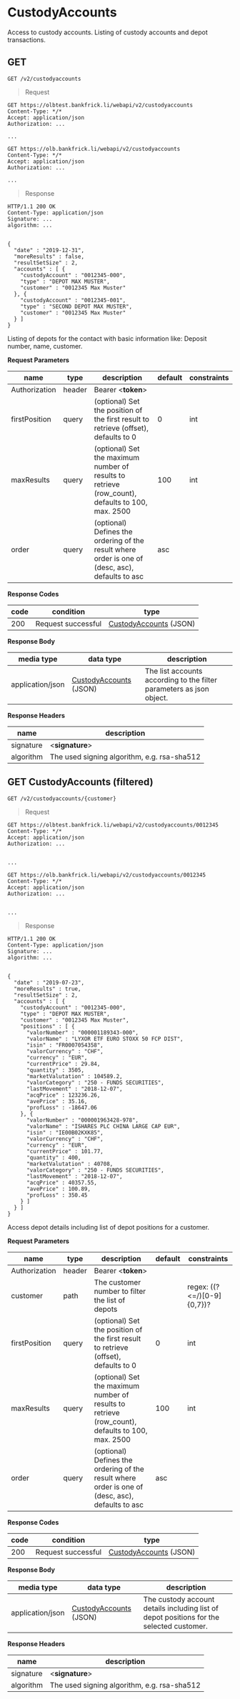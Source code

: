 # CustodyAccounts

Access to custody accounts. Listing of custody accounts and depot transactions.

## GET

`GET /v2/custodyaccounts`

> Request

```http--test
GET https://olbtest.bankfrick.li/webapi/v2/custodyaccounts
Content-Type: */*
Accept: application/json
Authorization: ...
           
...    
```

```http--production
GET https://olb.bankfrick.li/webapi/v2/custodyaccounts
Content-Type: */*
Accept: application/json
Authorization: ...
           
...    
```

> Response

```shell
HTTP/1.1 200 OK
Content-Type: application/json
Signature: ...
algorithm: ...

                
{
  "date" : "2019-12-31",
  "moreResults" : false,
  "resultSetSize" : 2,
  "accounts" : [ {
    "custodyAccount" : "0012345-000",
    "type" : "DEPOT MAX MUSTER",
    "customer" : "0012345 Max Muster"
  }, {
    "custodyAccount" : "0012345-001",
    "type" : "SECOND DEPOT MAX MUSTER",
    "customer" : "0012345 Max Muster"
  } ]
}
```

Listing of depots for the contact with basic information like: Deposit number, name, customer.

**Request Parameters**

| name | type | description | default | constraints |
| ---- | ---- | ----------- | ------- | ----------- |
| Authorization | header | Bearer \<**token**\>
| firstPosition | query | (optional) Set the position of the first result to retrieve (offset), defaults to 0	| 0 | int |
| maxResults | query | 	(optional) Set the maximum number of results to retrieve (row_count), defaults to 100, max. 2500 | 100 | int |
| order | query | (optional) Defines the ordering of the result where order is one of (desc, asc), defaults to asc | asc

**Response Codes**

| code | condition | type |
| ---- | --------- | ---- |
| 200 | Request successful | [CustodyAccounts](#data-types-custodyaccounts) (JSON) |

**Response Body**

| media type | data type | description |
| ---------- | --------- | ----------- |
| application/json | [CustodyAccounts](#data-types-custodyaccounts) (JSON) | The list accounts according to the filter parameters as json object. |

**Response Headers**

| name | description |
| ---- | ----------- |
| signature | \<**signature**\> |
| algorithm | The used signing algorithm, e.g. rsa-sha512 |

## GET CustodyAccounts (filtered)

`GET /v2/custodyaccounts/{customer}`

> Request

```http--test
GET https://olbtest.bankfrick.li/webapi/v2/custodyaccounts/0012345
Content-Type: */*
Accept: application/json
Authorization: ...

                
...
```

```http--production
GET https://olb.bankfrick.li/webapi/v2/custodyaccounts/0012345
Content-Type: */*
Accept: application/json
Authorization: ...

                
...
```

> Response

```shell
HTTP/1.1 200 OK
Content-Type: application/json
Signature: ...
algorithm: ...

                
{
  "date" : "2019-07-23",
  "moreResults" : true,
  "resultSetSize" : 2,
  "accounts" : [ {
    "custodyAccount" : "0012345-000",
    "type" : "DEPOT MAX MUSTER",
    "customer" : "0012345 Max Muster",
    "positions" : [ {
      "valorNumber" : "000001189343-000",
      "valorName" : "LYXOR ETF EURO STOXX 50 FCP DIST",
      "isin" : "FR0007054358",
      "valorCurrency" : "CHF",
      "currency" : "EUR",
      "currentPrice" : 29.84,
      "quantity" : 3505,
      "marketValutation" : 104589.2,
      "valorCategory" : "250 - FUNDS SECURITIES",
      "lastMovement" : "2018-12-07",
      "acqPrice" : 123236.26,
      "avePrice" : 35.16,
      "profLoss" : -18647.06
    }, {
      "valorNumber" : "000001963428-978",
      "valorName" : "ISHARES PLC CHINA LARGE CAP EUR",
      "isin" : "IE00B02KXK85",
      "valorCurrency" : "CHF",
      "currency" : "EUR",
      "currentPrice" : 101.77,
      "quantity" : 400,
      "marketValutation" : 40708,
      "valorCategory" : "250 - FUNDS SECURITIES",
      "lastMovement" : "2018-12-07",
      "acqPrice" : 40357.55,
      "avePrice" : 100.89,
      "profLoss" : 350.45
    } ]
  } ]
}
```

Access depot details including list of depot positions for a customer.

**Request Parameters**

| name | type | description | default | constraints |
| ---- | ---- | ----------- | ------- | ----------- |
| Authorization | header | Bearer \<**token**\>
| customer | path | The customer number to filter the list of depots | | regex: ((?<=/)[0-9]{0,7})? |
| firstPosition | query | (optional) Set the position of the first result to retrieve (offset), defaults to 0 | 0 | int |
| maxResults | query | (optional) Set the maximum number of results to retrieve (row_count), defaults to 100, max. 2500 | 100 | int |
| order | query | (optional) Defines the ordering of the result where order is one of (desc, asc), defaults to asc | asc |

**Response Codes**

| code | condition | type |
| ---- | --------- | ---- |
| 200 | Request successful | [CustodyAccounts](#data-types-custodyaccounts) (JSON) |

**Response Body**

| media type | data type | description |
| ---------- | --------- | ----------- |
| application/json | [CustodyAccounts](#data-types-custodyaccounts) (JSON) | The custody account details including list of depot positions for the selected customer. |

**Response Headers**

| name | description |
| ---- | ----------- |
| signature | \<**signature**\> |
| algorithm | The used signing algorithm, e.g. rsa-sha512 |

<br><br><br><br><br><br><br><br><br><br><br><br><br><br><br><br><br>

## GET CustodyAccounts Depot (filtered)

`GET /v2/custodyaccounts/{customer}-{depot}`

> Request

```http--test
GET https://olbtest.bankfrick.li/webapi/v2/custodyaccounts/0012345-000
Content-Type: */*
Accept: application/json
Authorization: ...
                
...
```

```http--production
GET https://olb.bankfrick.li/webapi/v2/custodyaccounts/0012345-000
Content-Type: */*
Accept: application/json
Authorization: ...
                
...
```

> Response

```shell
HTTP/1.1 200 OK
Content-Type: application/json
Signature: ...
algorithm: ...

                
{
  "date" : "2019-07-23",
  "moreResults" : true,
  "resultSetSize" : 1,
  "accounts" : [ {
    "custodyAccount" : "0012345-000",
    "type" : "DEPOT MAX MUSTER",
    "customer" : "0012345 Max Muster",
    "positions" : [ {
      "valorNumber" : "000001189343-000",
      "valorName" : "LYXOR ETF EURO STOXX 50 FCP DIST",
      "isin" : "FR0007054358",
      "valorCurrency" : "CHF",
      "currency" : "EUR",
      "currentPrice" : 29.84,
      "quantity" : 3505,
      "marketValutation" : 104589.2,
      "valorCategory" : "250 - FUNDS SECURITIES",
      "lastMovement" : "2018-12-07",
      "acqPrice" : 123236.26,
      "avePrice" : 35.16,
      "profLoss" : -18647.06
    }]
  } ]
}
```

Access depot details including list of depot positions for a defined depot.


**Request Parameters**

| name | type | description | default | constraints |
| ---- | ---- | ----------- | ------- | ----------- |
| Authorization | header | Bearer \<**token**\>
| customer | path | The customer number to filter the list of depots | | regex: ((?<=/)[0-9]{0,7})? |
| depot | path | The depot number for which to retrieve the depot details information	
| firstPosition | query | (optional) Set the position of the first result to retrieve (offset), defaults to 0 | 0 | int |
| maxResults | query | (optional) Set the maximum number of results to retrieve (row_count), defaults to 100, max. 2500 | 100 | int |
| order | query | (optional) Defines the ordering of the result where order is one of (desc, asc), defaults to asc | asc |	 

**Response Codes**

| code | condition | type |
| ---- | --------- | ---- |
| 200 | Request successful | [CustodyAccounts](#data-types-custodyaccounts) (JSON) |

**Response Body**

| media type | data type | description |
| ---------- | --------- | ----------- |
| application/json | [CustodyAccounts](#data-types-custodyaccounts) (JSON) | The custody account details including list of depot positions for the selected customer. |

**Response Headers**

| name | description |
| ---- | ----------- |
| signature | \<**signature**\> |
| algorithm | The used signing algorithm, e.g. rsa-sha512 |

<br><br><br><br>

## GET CustodyAccounts Depot Transactions (filtered)

`GET /v2/custodyaccounts/{customer}-{depot}/transactions`

> Request

```http--test
GET https://olbtest.bankfrick.li/webapi/v2/custodyaccounts/0012345-000/transactions
Content-Type: */*
Accept: application/json
Authorization: ...
                
...
```

```http--production
GET https://olb.bankfrick.li/webapi/v2/custodyaccounts/0012345-000/transactions
Content-Type: */*
Accept: application/json
Authorization: ...
                
...
```

> Response

```shell
HTTP/1.1 200 OK
Content-Type: application/json
Signature: ...
algorithm: ...

                
{
  "date" : "2019-07-23",
  "moreResults" : true,
  "resultSetSize" : 1,
  "transactions" : [ {
    "refid" : "123456",
    "status" : "BOOKED",
    "orderType" : "VCN - REDEMPTION",
    "valorNumber" : "000000008882",
    "valorName" : "ACTIVE BOND FUND PLUS - CHF",
    "isin" : "LI0326842163",
    "rate" : 100.34,
    "transactionDate" : "2019-04-21",
    "quantity" : 200,
    "courtage" : 0,
    "fees" : 0,
    "exchange" : "011 - BALZERS",
    "currency" : "CHF",
    "totalAmount" : 20068
  } ]
}
```

Access order book with list of depot transactions within the defined period.


**Request Parameters**

| name | type | description | default | constraints |
| ---- | ---- | ----------- | ------- | ----------- |
| Authorization | header | Bearer \<**token**\>
| customer | path | The customer number to filter the list of depots |
| depot | path | The depot number for which to retrieve the depot details information	
| firstPosition | query | (optional) Set the position of the first result to retrieve (offset), defaults to 0 | 0 | int |
| fromDate | query | (optional) Starting date of the timespan for which to retrieve the data. The date should be provided in ISO 8601 format: YYYY-MM-DD, defaults to current day minus 30 days
| maxAmount | query | (optional) Maximum amount for a transaction to appear in the report, this parameter should be URL-Encoded
| maxResults | query | (optional) Set the maximum number of results to retrieve (row_count), defaults to 100, max. 2500 | 100 | int |
| minAmount | query | (optional) Minimum amount for a transaction to appear in the report, this parameter should be URL-Encoded
| order | query | (optional) Defines the ordering of the result where order is one of (desc, asc), defaults to asc | asc |	 
| toDate | query | (optional) Ending date of the timespan for which to retrieve the data. The date should be provided in ISO 8601 format: YYYY-MM-DD

**Response Codes**

| code | condition | type |
| ---- | --------- | ---- |
| 200 | Request successful | [CustodyAccountsTransactions](#data-types-custodyaccounttransactions) (JSON) |

**Response Body**

| media type | data type | description |
| ---------- | --------- | ----------- |
| application/json | [CustodyAccountsTransactions](#data-types-custodyaccounttransactions) (JSON) | The custody account details including list of depot positions for the selected customer. |

**Response Headers**

| name | description |
| ---- | ----------- |
| signature | \<**signature**\> |
| algorithm | The used signing algorithm, e.g. rsa-sha512 |